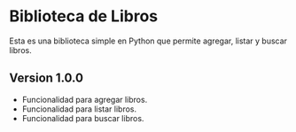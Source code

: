 # Biblioteca de Libros

Esta es una biblioteca simple en Python que permite agregar, listar y buscar libros.

## Version 1.0.0
- Funcionalidad para agregar libros.
- Funcionalidad para listar libros.
- Funcionalidad para buscar libros.
